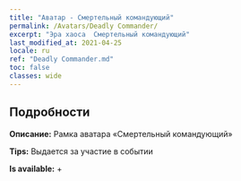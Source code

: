 ```yaml
---
title: "Аватар - Смертельный командующий"
permalink: /Avatars/Deadly Commander/
excerpt: "Эра хаоса  Смертельный командующий"
last_modified_at: 2021-04-25
locale: ru
ref: "Deadly Commander.md"
toc: false
classes: wide
---
```

## Подробности

 **Описание:** Рамка аватара «Смертельный командующий» 

 **Tips:** Выдается за участие в событии 

 **Is available:**  + 

